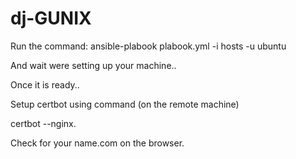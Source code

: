 # dj-GUNIX
Run the command:
ansible-plabook plabook.yml -i hosts -u ubuntu
 
 And wait were setting up your machine..

 Once it is ready..

 Setup certbot using command (on the remote machine)

 certbot --nginx.


Check for your name.com on the browser. 